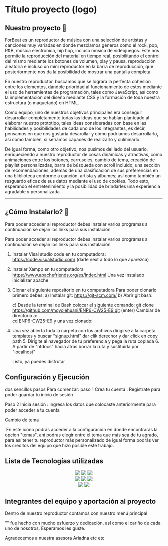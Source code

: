 # <h1> Título proyecto (logo) </h1>

## **Nuestro proyecto** 🎵
ForBeat es un reproductor de música con una selección de artistas y canciones muy variadas en donde mezclamos géneros como el rock, pop, R&B, música electrónica, hip hop, incluso música de videojuegos. Este nos permite la reproducción del material en tiempo real, posibilitando el control del mismo mediante los botones de volumen, play y pausa, reproducción aleatoria e incluso un mini reproductor en la barra de reproducción, que posteriormente nos da la posibilidad de mostrar una pantalla completa. 

En nuestro reproductor, buscamos que se lograra la perfecta cohesión entre los elementos, dándole prioridad al funcionamiento de estos mediante el uso de herramientas de programación, tales como JavaScript, así como la implementación del diseño mediante CSS y la formación de toda nuestra estructura (o maquetado) en HTML. 

Como equipo, uno de nuestros objetivos principales era conseguir desarrollar completamente todas las ideas que se habían planteado al elaborar nuestro prototipo, tales ideas consideradas con base en las habilidades y posibilidades de cada uno de los integrantes, es decir, pensamos en que nos gustaría desarollar y cómo podríamos desarrollarlo, así como también, si seríamos capaces de realizarlo y culminarlo. 

De igual forma, como otro objetivo, nos pusimos del lado del usuario, enriqueciendo a nuestro reproductor de cosas dinámicas y atractivas, como animaciones entre los botones, carruseles, cambio de tema, creación de playlist personalizadas, barra de búsqueda con scroll incluído, una sección de recomendaciones, además de una clasificación de sus preferencias en una bliblioteca conforme a canción, artista y albumes; así como también un resguardo eficaz de sus datos mediante el uso de cookies. Todo esto, esperando el entretenimiento y la posibilidad de brindarles una experiencia agradable y personalizada. 

 --- 
 
## **¿Cómo Instalarlo?** 🔧
Para poder acceder al reproductor debes instalar varios programas a continuación se dejan los links para sus instalación

Para poder acceder al reproductor debes instalar varios programas a continuación se dejan los links para sus instalación

1. Instalar Visal studio code en tu computadora: <br>
	https://code.visualstudio.com/ (darle next a todo lo que aparezca)
2. Instalar Xampp en tu computadora <br>
   	https://www.apachefriends.org/es/index.html 
	Una vez instalado inicializar apache 
3. Clonar el siguiente repositorio en tu computadora
 		Para poder clonarlo primero debes: 
	a) Instalar git:
		https://git-scm.com/
	b) Abrir git bash:
	
	c) Desde la terminal de Bash colocar el siguiente comando: 
		git clone https://github.com/moyolehuani/ENP6-CW25-E9.git (enter)
	   Cambiar de directorio a: 		
  			cd ENP6-CW25-E9
		y una vez clonado:
	
4. Una vez abierta toda la carpeta con los archivos dirigirse a la carpeta templates y buscar "signup.html" dar clik derechor y dar click en copy path 
 	5. Dirigite al navegador de tu preferencia y pega la ruta copiada
  	6. A partir de "htdocs"  hacia atras borrar la ruta y sustituirla por "localhost" 
   
   Listo, ya puedes disfrutar 

## Configuración y Ejecución 
dos sencillos pasos 
Para comenzar: 
paso 1 
Crea tu cuenta : Registrate para poder guardar tu inicio de sesión 

Paso 2 
Inicia sesión : ingresa los datos que colocaste anteriormente para poder acceder a tu cuenta 

Cambio de tema 


<img engranaje > En este icono podrás acceder a la configuración en donde encontrarás la opcion "temas", ahí podras elegir entre el tema que más sea de tu agrado, para así tener tu reproductor más personalizado de igual forma podrás ver los creditos del equipo que hizo posible este trabajo.





## Lista de Tecnologías utilizadas 

<p align="center">

  <!-- Languages -->
  <img src="https://img.shields.io/badge/JavaScript-ffd3e2?logo=javascript&logoColor=white&style=flat-square">
  <img src="https://img.shields.io/badge/HTML-c2d4f8?logo=html5&logoColor=white&style=flat-square">
  <img src="https://img.shields.io/badge/CSS-ffebc7?logo=css3&logoColor=white&style=flat-square">

  <br>

  <!-- Tools -->
  <img src="https://img.shields.io/badge/GitHub-d8e2dc?logo=github&logoColor=white&style=flat-square">
  <img src="https://img.shields.io/badge/VSCode-fdc3d9?logo=visualstudiocode&logoColor=white&style=flat-square">
  <img src="https://img.shields.io/badge/XAMPP-f3d1ff?logo=xampp&logoColor=white&style=flat-square">

  <br>

  <!-- APIs -->
  <img src="https://img.shields.io/badge/YouTube_API-ffd3e2?logo=youtube&logoColor=white&style=flat-square">
  <img src="https://img.shields.io/badge/JSON-c2d4f8?logo=json&logoColor=white&style=flat-square">

</p>

## Integrantes del equipo y aportación al proyecto







Dentro de nuestro reproductor contamos con nuestro menú principal



"" fue hecho con mucho esfuerzo y dedicación, así como el cariño de cada uno de nosotros. Esperamos les guste. 

Agradecemos a nuestra asesora Ariadna etc etc
